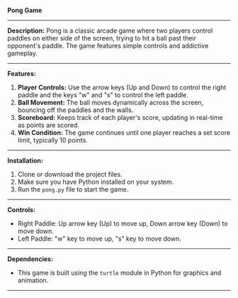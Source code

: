 **Pong Game**

---

**Description:**
Pong is a classic arcade game where two players control paddles on either side of the screen, trying to hit a ball past their opponent's paddle. The game features simple controls and addictive gameplay.

---

**Features:**
1. **Player Controls:** Use the arrow keys (Up and Down) to control the right paddle and the keys "w" and "s" to control the left paddle.
2. **Ball Movement:** The ball moves dynamically across the screen, bouncing off the paddles and the walls.
3. **Scoreboard:** Keeps track of each player's score, updating in real-time as points are scored.
4. **Win Condition:** The game continues until one player reaches a set score limit, typically 10 points.

---

**Installation:**
1. Clone or download the project files.
2. Make sure you have Python installed on your system.
3. Run the `pong.py` file to start the game.

---

**Controls:**
- Right Paddle: Up arrow key (Up) to move up, Down arrow key (Down) to move down.
- Left Paddle: "w" key to move up, "s" key to move down.

---

**Dependencies:**
- This game is built using the `turtle` module in Python for graphics and animation.

---


